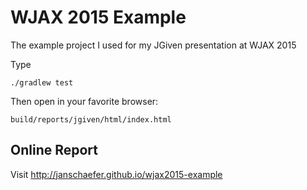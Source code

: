 # WJAX 2015 Example 
The example project I used for my JGiven presentation at WJAX 2015

Type
```
./gradlew test
```

Then open in your favorite browser:

```
build/reports/jgiven/html/index.html 
```

## Online Report

Visit http://janschaefer.github.io/wjax2015-example
